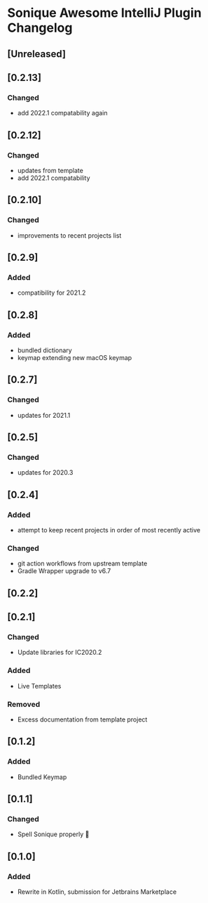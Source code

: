 <!-- Keep a Changelog guide -> https://keepachangelog.com -->

# Sonique Awesome IntelliJ Plugin Changelog

## [Unreleased]

## [0.2.13]
### Changed
- add 2022.1 compatability again

## [0.2.12]
### Changed
- updates from template
- add 2022.1 compatability

## [0.2.10]
### Changed
- improvements to recent projects list

## [0.2.9]
### Added
- compatibility for 2021.2

## [0.2.8]
### Added
- bundled dictionary
- keymap extending new macOS keymap

## [0.2.7]
### Changed
- updates for 2021.1

## [0.2.5]
### Changed
-  updates for 2020.3

## [0.2.4]
### Added
- attempt to keep recent projects in order of most recently active

### Changed
- git action workflows from upstream template
- Gradle Wrapper upgrade to v6.7

## [0.2.2]

## [0.2.1]
### Changed
- Update libraries for IC2020.2

### Added
- Live Templates

### Removed
- Excess documentation from template project

## [0.1.2]
### Added
- Bundled Keymap

## [0.1.1]
### Changed
- Spell Sonique properly :facepalm:

## [0.1.0]
### Added
- Rewrite in Kotlin, submission for Jetbrains Marketplace